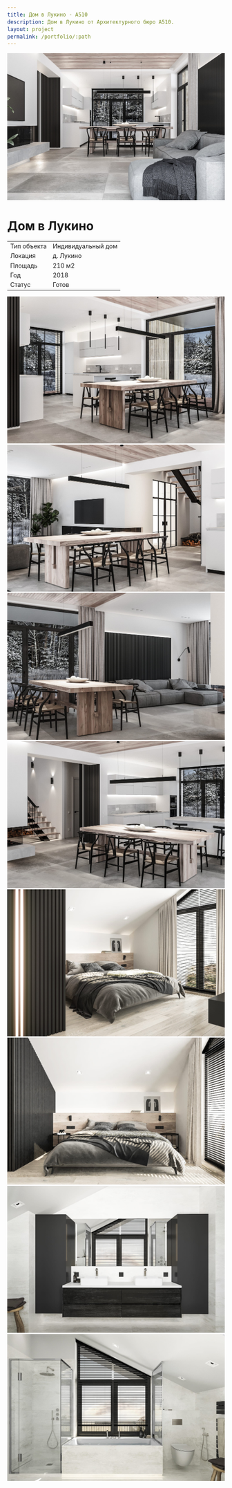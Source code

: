 ```yaml
---
title: Дом в Лукино - А510
description: Дом в Лукино от Архитектурного бюро А510.
layout: project
permalink: /portfolio/:path
---
```


<div id="banner">
    <img src="/images/dom-v-lukino/banner.jpg">
    <h1>Дом в Лукино</h1>
</div>
<main id="main">
    <div id="project-wrapper">
        <div class="table-wrapper">
            <table>
                <tbody>
                    <tr>
                        <td>Тип объекта</td>
                        <td>Индивидуальный дом</td>
                    </tr>
                    <tr>
                        <td>Локация</td>
                        <td>д. Лукино</td>
                    </tr>
                    <tr>
                        <td>Площадь</td>
                        <td>210 м2</td>
                    </tr>
                    <tr>
                        <td>Год</td>
                        <td>2018</td>
                    </tr>
                    <tr>
                        <td>Статус</td>
                        <td>Готов</td>
                    </tr>
                </tbody>
            </table>
        </div>
    </div>
    <div id="project-photo">
        <img class="image fit big" src="/images/dom-v-lukino/02.jpg">
        <img class="image fit medium" src="/images/dom-v-lukino/03.jpg">
        <img class="image fit medium" src="/images/dom-v-lukino/05.jpg">
        <img class="image fit big" src="/images/dom-v-lukino/06.jpg">
        <img class="image fit medium" src="/images/dom-v-lukino/07.jpg">
        <img class="image fit medium" src="/images/dom-v-lukino/08.jpg">
        <img class="image fit big" src="/images/dom-v-lukino/09.jpg">
        <img class="image fit medium" src="/images/dom-v-lukino/10.jpg">
    </div>
</main>